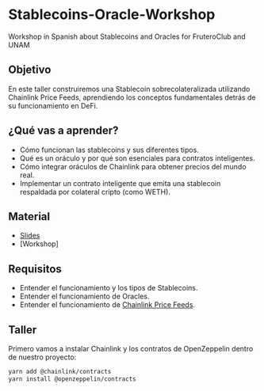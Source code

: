 # Stablecoins-Oracle-Workshop

Workshop in Spanish about Stablecoins and Oracles for FruteroClub and UNAM

## Objetivo

En este taller construiremos una Stablecoin sobrecolateralizada utilizando Chainlink Price Feeds, aprendiendo los conceptos fundamentales detrás de su funcionamiento en DeFi.

## ¿Qué vas a aprender?

- Cómo funcionan las stablecoins y sus diferentes tipos.
- Qué es un oráculo y por qué son esenciales para contratos inteligentes.
- Cómo integrar oráculos de Chainlink para obtener precios del mundo real.
- Implementar un contrato inteligente que emita una stablecoin respaldada por colateral cripto (como WETH).

## Material

- [Slides](https://www.canva.com/design/DAGkzobRn0Y/dhJOSMOm1-Ip13JultiN7g/edit?utm_content=DAGkzobRn0Y&utm_campaign=designshare&utm_medium=link2&utm_source=sharebutton)
- [Workshop]

## Requisitos

- Entender el funcionamiento y los tipos de Stablecoins.
- Entender el funcionamiento de Oracles.
- Entender el funcionamiento de [Chainlink Price Feeds](https://docs.chain.link/data-feeds/getting-started).

## Taller

Primero vamos a instalar Chainlink y los contratos de OpenZeppelin dentro de nuestro proyecto:

```bash
yarn add @chainlink/contracts
yarn install @openzeppelin/contracts
```
